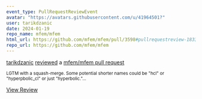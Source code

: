 ```yaml
---
event_type: PullRequestReviewEvent
avatar: "https://avatars.githubusercontent.com/u/41964501?"
user: tarikdzanic
date: 2024-01-19
repo_name: mfem/mfem
html_url: https://github.com/mfem/mfem/pull/3598#pullrequestreview-1833846109
repo_url: https://github.com/mfem/mfem
---
```


<a href='https://github.com/tarikdzanic' target='_blank'>tarikdzanic</a> <a href='https://github.com/mfem/mfem/pull/3598#pullrequestreview-1833846109' target='_blank'>reviewed</a> a <a href='https://github.com/mfem/mfem/pull/3598' target='_blank'>mfem/mfem pull request</a>

<small>LGTM with a squash-merge. Some potential shorter names could be "hcl" or "hyperpbolic_cl" or just "hyperbolic."...</small>

<a href='https://github.com/mfem/mfem/pull/3598#pullrequestreview-1833846109' target='_blank'>View Review</a>